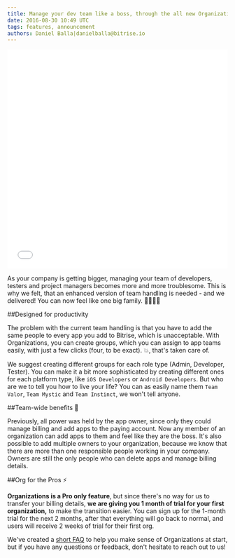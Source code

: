 ```yaml
---
title: Manage your dev team like a boss, through the all new Organizations
date: 2016-08-30 10:49 UTC
tags: features, announcement
authors: Daniel Balla|danielballa@bitrise.io
---
```


<iframe src="//giphy.com/embed/MZyatCJUNYCVG" width="100%" height="500" frameBorder="0" class="giphy-embed" allowFullScreen></iframe><a href="http://giphy.com/gifs/pokemon-team-rocket-s01e04-MZyatCJUNYCVG"></a>

As your company is getting bigger, managing your team of developers, testers and project managers becomes more and more troublesome. This is why we felt, that an enhanced version of team handling is needed - and we delivered! You can now feel like one big family. 👨‍👩‍👧‍👦

##Designed for productivity

The problem with the current team handling is that you have to add the same people to every app you add to Bitrise, which is unacceptable. With Organizations, you can create groups, which you can assign to app teams easily, with just a few clicks (four, to be exact). 💥, that's taken care of.

We suggest creating different groups for each role type (Admin, Developer, Tester). You can make it a bit more sophisticated by creating different ones for each platform type, like `iOS Developers` or `Android Developers`. But who are we to tell you how to live your life? You can as easily name them `Team Valor`, `Team Mystic` and `Team Instinct`, we won't tell anyone.

##Team-wide benefits 🐙

Previously, all power was held by the app owner, since only they could manage billing and add apps to the paying account. Now any member of an organization can add apps to them and feel like they are the boss.
It's also possible to add multiple owners to your organization, because we know that there are more than one responsible people working in your company. Owners are still the only people who can delete apps and manage billing details.

##Org for the Pros ⚡️

**Organizations is a Pro only feature**, but since there's no way for us to transfer your billing details, **we are giving you 1 month of trial for your first organization,** to make the transition easier. You can sign up for the 1-month trial for the next 2 months, after that everything will go back to normal, and users will receive 2 weeks of trial for their first org.

We've created a [short FAQ](http://devcenter.bitrise.io/v1.0/docs/organization-faq) to help you make sense of Organizations at start, but if you have any questions or feedback, don't hesitate to reach out to us!
